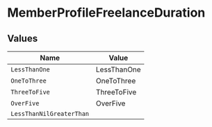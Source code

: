 # MemberProfileFreelanceDuration


## Values

| Name                     | Value                    |
| ------------------------ | ------------------------ |
| `LessThanOne`            | LessThanOne              |
| `OneToThree`             | OneToThree               |
| `ThreeToFive`            | ThreeToFive              |
| `OverFive`               | OverFive                 |
| `LessThanNilGreaterThan` | <nil>                    |